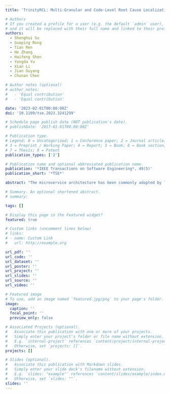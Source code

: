 ```yaml
---
title: 'TrinityRCL: Multi-Granular and Code-Level Root Cause Localization Using Multiple Types of Telemetry Data in Microservice Systems'

# Authors
# If you created a profile for a user (e.g. the default `admin` user), write the username (folder name) here
# and it will be replaced with their full name and linked to their profile.
authors:
  - Shenghui Gu
  - Guoping Rong
  - Tian Ren
  - He Zhang
  - Haifeng Shen
  - Yongda Yu
  - Xian Li
  - Jian Ouyang
  - Chunan Chen

# Author notes (optional)
# author_notes:
#   - 'Equal contribution'
#   - 'Equal contribution'

date: '2023-02-01T00:00:00Z'
doi: '10.1109/tse.2023.3241299'

# Schedule page publish date (NOT publication's date).
# publishDate: '2017-01-01T00:00:00Z'

# Publication type.
# Legend: 0 = Uncategorized; 1 = Conference paper; 2 = Journal article;
# 3 = Preprint / Working Paper; 4 = Report; 5 = Book; 6 = Book section;
# 7 = Thesis; 8 = Patent
publication_types: ['2']

# Publication name and optional abbreviated publication name.
publication: '*IEEE Transactions on Software Engineering*, 49(5)'
publication_short: '*TSE*'

abstract: "The microservice architecture has been commonly adopted by large scale software systems exemplified by a wide range of online services. Service monitoring through anomaly detection and root cause analysis (RCA) is crucial for these microservice systems to provide stable and continued services. However, compared with monolithic systems, software systems based on the layered microservice architecture are inherently complex and commonly involve entities at different levels of granularity. Therefore, for effective service monitoring, these systems have a special requirement of multi-granular RCA. Furthermore, as a large proportion of anomalies in microservice systems pertain to problematic code, to timely troubleshoot these anomalies, these systems have another special requirement of RCA at the finest code-level. Microservice systems rely on telemetry data to perform service monitoring and RCA of service anomalies. The majority of existing RCA approaches are only based on a single type of telemetry data and as a result can only support uni-granular RCA at either application-level or service-level. Although there are attempts to combine metric and tracing data in RCA, their objective is to improve RCA's efficiency or accuracy rather than to support multi-granular RCA. In this article, we propose a new RCA solution *TrinityRCL* that is able to localize the root causes of anomalies at multiple levels of granularity including application-level, service-level, host-level, and metric-level, with the unique capability of code-level localization by harnessing all three types of telemetry data to construct a causal graph representing the intricate, dynamic, and nondeterministic relationships among the various entities related to the anomalies. By implementing and deploying *TrinityRCL* in a real production environment, we evaluate *TrinityRCL* against two baseline methods and the results show that *TrinityRCL* has a significant performance advantage in terms of accuracy at the same level of granularity with comparable efficiency and is particularly effective to support large-scale systems with massive telemetry data.{style='text-align: justify;'}"

# Summary. An optional shortened abstract.
# summary:

tags: []

# Display this page in the Featured widget?
featured: true

# Custom links (uncomment lines below)
# links:
# - name: Custom Link
#   url: http://example.org

url_pdf: ''
url_code: ''
url_dataset: ''
url_poster: ''
url_project: ''
url_slides: ''
url_source: ''
url_video: ''

# Featured image
# To use, add an image named `featured.jpg/png` to your page's folder.
image:
  caption: ''
  focal_point: ''
  preview_only: false

# Associated Projects (optional).
#   Associate this publication with one or more of your projects.
#   Simply enter your project's folder or file name without extension.
#   E.g. `internal-project` references `content/project/internal-project/index.md`.
#   Otherwise, set `projects: []`.
projects: []

# Slides (optional).
#   Associate this publication with Markdown slides.
#   Simply enter your slide deck's filename without extension.
#   E.g. `slides: "example"` references `content/slides/example/index.md`.
#   Otherwise, set `slides: ""`.
slides: ''
---
```

